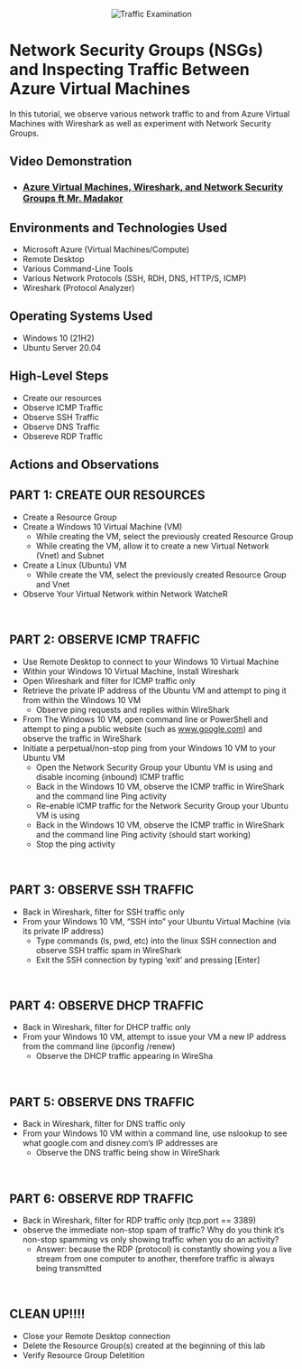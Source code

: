 <p align="center">
<img src="https://i.imgur.com/Ua7udoS.png" alt="Traffic Examination"/>
</p>

<h1>Network Security Groups (NSGs) and Inspecting Traffic Between Azure Virtual Machines</h1>
In this tutorial, we observe various network traffic to and from Azure Virtual Machines with Wireshark as well as experiment with Network Security Groups. <br />


<h2>Video Demonstration</h2>

- ### [Azure Virtual Machines, Wireshark, and Network Security Groups ft Mr. Madakor](https://firebasestorage.googleapis.com/v0/b/coursecareers-prod.appspot.com/o/courses%2Fit-course%2FFINAL_DRAFT_Performing%20Activities%20on%20the%20Network_11.23.2022.mp4?alt=media&token=043e9c16-a99d-409b-bbee-f96f802b3287)

<h2>Environments and Technologies Used</h2>

- Microsoft Azure (Virtual Machines/Compute)
- Remote Desktop
- Various Command-Line Tools
- Various Network Protocols (SSH, RDH, DNS, HTTP/S, ICMP)
- Wireshark (Protocol Analyzer)

<h2>Operating Systems Used </h2>

- Windows 10 (21H2)
- Ubuntu Server 20.04

<h2>High-Level Steps</h2>

- Create our resources
- Observe ICMP Traffic
- Observe SSH Traffic
- Observe DNS Traffic
- Obsereve RDP Traffic

<h2>Actions and Observations</h2>

<h2>PART 1: CREATE OUR RESOURCES</h2>
<p>

- Create a Resource Group
- Create a Windows 10 Virtual Machine (VM)
  - While creating the VM, select the previously created Resource Group
  - While creating the VM, allow it to create a new Virtual Network (Vnet) and Subnet
- Create a Linux (Ubuntu) VM
  - While create the VM, select the previously created Resource Group and Vnet
- Observe Your Virtual Network within Network WatcheR

</p>
<br />

<h2>PART 2: OBSERVE ICMP TRAFFIC</h2>

<p>

- Use Remote Desktop to connect to your Windows 10 Virtual Machine
- Within your Windows 10 Virtual Machine, Install Wireshark
- Open Wireshark and filter for ICMP traffic only
- Retrieve the private IP address of the Ubuntu VM and attempt to ping it from within the Windows 10 VM
  - Observe ping requests and replies within WireShark
- From The Windows 10 VM, open command line or PowerShell and attempt to ping a public website (such as www.google.com)     and observe the traffic in WireShark
- Initiate a perpetual/non-stop ping from your Windows 10 VM to your Ubuntu VM
  - Open the Network Security Group your Ubuntu VM is using and disable incoming (inbound) ICMP traffic
  - Back in the Windows 10 VM, observe the ICMP traffic in WireShark and the command line Ping activity
  - Re-enable ICMP traffic for the Network Security Group your Ubuntu VM is using
  - Back in the Windows 10 VM, observe the ICMP traffic in WireShark and the command line Ping activity (should start         working)
  - Stop the ping activity

</p>
<br />

<h2>PART 3: OBSERVE SSH TRAFFIC</h2>

<p>

- Back in Wireshark, filter for SSH traffic only
- From your Windows 10 VM, “SSH into” your Ubuntu Virtual Machine (via its private IP address)
  - Type commands (ls, pwd, etc) into the linux SSH connection and observe SSH traffic spam in WireShark
  - Exit the SSH connection by typing ‘exit’ and pressing [Enter]

</p>
<br />

<h2>PART 4: OBSERVE DHCP TRAFFIC</h2>

<p>

- Back in Wireshark, filter for DHCP traffic only
- From your Windows 10 VM, attempt to issue your VM a new IP address from the command line (ipconfig /renew)
  - Observe the DHCP traffic appearing in WireSha

</p>
<br />

<h2>PART 5: OBSERVE DNS TRAFFIC</h2>

<p>

- Back in Wireshark, filter for DNS traffic only
- From your Windows 10 VM within a command line, use nslookup to see what google.com and disney.com’s IP addresses are
  - Observe the DNS traffic being show in WireShark

</p>
<br />

<h2>PART 6: OBSERVE RDP TRAFFIC</h2>

<p>

- Back in Wireshark, filter for RDP traffic only (tcp.port == 3389)
- observe the immediate non-stop spam of traffic? Why do you think it’s non-stop spamming vs only showing traffic when     you do an activity?
  - Answer: because the RDP (protocol) is constantly showing you a live stream from one computer to another, therefore       traffic is always being transmitted

</p>
<br />

<h2>CLEAN UP!!!!</h2>

<p>
  
- Close your Remote Desktop connection
- Delete the Resource Group(s) created at the beginning of this lab
- Verify Resource Group Deletition

</p>
<br />
